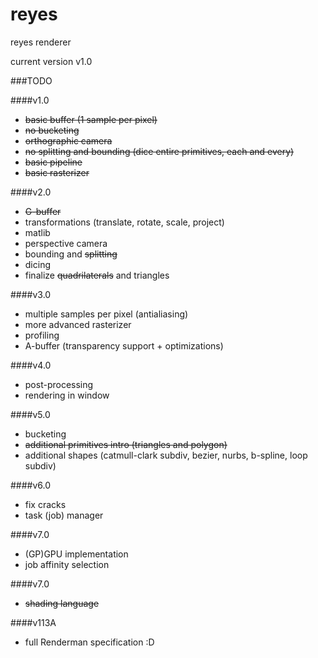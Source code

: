 # reyes
reyes renderer

current version v1.0

###TODO

####v1.0

- ~~basic buffer (1 sample per pixel)~~
- ~~no bucketing~~
- ~~orthographic camera~~
- ~~no splitting and bounding (dice entire primitives, each and every)~~
- ~~basic pipeline~~
- ~~basic rasterizer~~

####v2.0

- ~~G-buffer~~
- transformations (translate, rotate, scale, project)
- matlib
- perspective camera
- bounding and ~~splitting~~
- dicing
- finalize ~~quadrilaterals~~ and triangles

####v3.0

- multiple samples per pixel (antialiasing)
- more advanced rasterizer
- profiling
- A-buffer (transparency support + optimizations)

####v4.0

- post-processing
- rendering in window

####v5.0

- bucketing
- ~~additional primitives intro (triangles and polygon)~~
- additional shapes (catmull-clark subdiv, bezier, nurbs, b-spline, loop subdiv)

####v6.0

- fix cracks
- task (job) manager

####v7.0

- (GP)GPU implementation
- job affinity selection

####v7.0

- ~~shading language~~

####v113A

- full Renderman specification :D